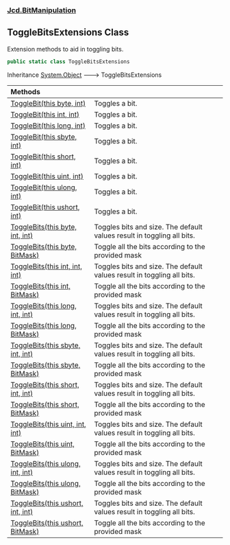 ### [Jcd.BitManipulation](Jcd.BitManipulation.md 'Jcd.BitManipulation')

## ToggleBitsExtensions Class

Extension methods to aid in toggling bits.

```csharp
public static class ToggleBitsExtensions
```

Inheritance [System.Object](https://docs.microsoft.com/en-us/dotnet/api/System.Object 'System.Object') &#129106; ToggleBitsExtensions

| Methods | |
| :--- | :--- |
| [ToggleBit(this byte, int)](Jcd.BitManipulation.ToggleBitsExtensions.ToggleBit(thisbyte,int).md 'Jcd.BitManipulation.ToggleBitsExtensions.ToggleBit(this byte, int)') | Toggles a bit. |
| [ToggleBit(this int, int)](Jcd.BitManipulation.ToggleBitsExtensions.ToggleBit(thisint,int).md 'Jcd.BitManipulation.ToggleBitsExtensions.ToggleBit(this int, int)') | Toggles a bit. |
| [ToggleBit(this long, int)](Jcd.BitManipulation.ToggleBitsExtensions.ToggleBit(thislong,int).md 'Jcd.BitManipulation.ToggleBitsExtensions.ToggleBit(this long, int)') | Toggles a bit. |
| [ToggleBit(this sbyte, int)](Jcd.BitManipulation.ToggleBitsExtensions.ToggleBit(thissbyte,int).md 'Jcd.BitManipulation.ToggleBitsExtensions.ToggleBit(this sbyte, int)') | Toggles a bit. |
| [ToggleBit(this short, int)](Jcd.BitManipulation.ToggleBitsExtensions.ToggleBit(thisshort,int).md 'Jcd.BitManipulation.ToggleBitsExtensions.ToggleBit(this short, int)') | Toggles a bit. |
| [ToggleBit(this uint, int)](Jcd.BitManipulation.ToggleBitsExtensions.ToggleBit(thisuint,int).md 'Jcd.BitManipulation.ToggleBitsExtensions.ToggleBit(this uint, int)') | Toggles a bit. |
| [ToggleBit(this ulong, int)](Jcd.BitManipulation.ToggleBitsExtensions.ToggleBit(thisulong,int).md 'Jcd.BitManipulation.ToggleBitsExtensions.ToggleBit(this ulong, int)') | Toggles a bit. |
| [ToggleBit(this ushort, int)](Jcd.BitManipulation.ToggleBitsExtensions.ToggleBit(thisushort,int).md 'Jcd.BitManipulation.ToggleBitsExtensions.ToggleBit(this ushort, int)') | Toggles a bit. |
| [ToggleBits(this byte, int, int)](Jcd.BitManipulation.ToggleBitsExtensions.ToggleBits(thisbyte,int,int).md 'Jcd.BitManipulation.ToggleBitsExtensions.ToggleBits(this byte, int, int)') | Toggles bits and size.  The default values result in toggling all bits. |
| [ToggleBits(this byte, BitMask)](Jcd.BitManipulation.ToggleBitsExtensions.ToggleBits(thisbyte,Jcd.BitManipulation.BitMask).md 'Jcd.BitManipulation.ToggleBitsExtensions.ToggleBits(this byte, Jcd.BitManipulation.BitMask)') | Toggle all the bits according to the provided mask |
| [ToggleBits(this int, int, int)](Jcd.BitManipulation.ToggleBitsExtensions.ToggleBits(thisint,int,int).md 'Jcd.BitManipulation.ToggleBitsExtensions.ToggleBits(this int, int, int)') | Toggles bits and size.  The default values result in toggling all bits. |
| [ToggleBits(this int, BitMask)](Jcd.BitManipulation.ToggleBitsExtensions.ToggleBits(thisint,Jcd.BitManipulation.BitMask).md 'Jcd.BitManipulation.ToggleBitsExtensions.ToggleBits(this int, Jcd.BitManipulation.BitMask)') | Toggle all the bits according to the provided mask |
| [ToggleBits(this long, int, int)](Jcd.BitManipulation.ToggleBitsExtensions.ToggleBits(thislong,int,int).md 'Jcd.BitManipulation.ToggleBitsExtensions.ToggleBits(this long, int, int)') | Toggles bits and size.  The default values result in toggling all bits. |
| [ToggleBits(this long, BitMask)](Jcd.BitManipulation.ToggleBitsExtensions.ToggleBits(thislong,Jcd.BitManipulation.BitMask).md 'Jcd.BitManipulation.ToggleBitsExtensions.ToggleBits(this long, Jcd.BitManipulation.BitMask)') | Toggle all the bits according to the provided mask |
| [ToggleBits(this sbyte, int, int)](Jcd.BitManipulation.ToggleBitsExtensions.ToggleBits(thissbyte,int,int).md 'Jcd.BitManipulation.ToggleBitsExtensions.ToggleBits(this sbyte, int, int)') | Toggles bits and size. The default values result in toggling all bits. |
| [ToggleBits(this sbyte, BitMask)](Jcd.BitManipulation.ToggleBitsExtensions.ToggleBits(thissbyte,Jcd.BitManipulation.BitMask).md 'Jcd.BitManipulation.ToggleBitsExtensions.ToggleBits(this sbyte, Jcd.BitManipulation.BitMask)') | Toggle all the bits according to the provided mask |
| [ToggleBits(this short, int, int)](Jcd.BitManipulation.ToggleBitsExtensions.ToggleBits(thisshort,int,int).md 'Jcd.BitManipulation.ToggleBitsExtensions.ToggleBits(this short, int, int)') | Toggles bits and size.  The default values result in toggling all bits. |
| [ToggleBits(this short, BitMask)](Jcd.BitManipulation.ToggleBitsExtensions.ToggleBits(thisshort,Jcd.BitManipulation.BitMask).md 'Jcd.BitManipulation.ToggleBitsExtensions.ToggleBits(this short, Jcd.BitManipulation.BitMask)') | Toggle all the bits according to the provided mask |
| [ToggleBits(this uint, int, int)](Jcd.BitManipulation.ToggleBitsExtensions.ToggleBits(thisuint,int,int).md 'Jcd.BitManipulation.ToggleBitsExtensions.ToggleBits(this uint, int, int)') | Toggles bits and size.  The default values result in toggling all bits. |
| [ToggleBits(this uint, BitMask)](Jcd.BitManipulation.ToggleBitsExtensions.ToggleBits(thisuint,Jcd.BitManipulation.BitMask).md 'Jcd.BitManipulation.ToggleBitsExtensions.ToggleBits(this uint, Jcd.BitManipulation.BitMask)') | Toggle all the bits according to the provided mask |
| [ToggleBits(this ulong, int, int)](Jcd.BitManipulation.ToggleBitsExtensions.ToggleBits(thisulong,int,int).md 'Jcd.BitManipulation.ToggleBitsExtensions.ToggleBits(this ulong, int, int)') | Toggles bits and size.  The default values result in toggling all bits. |
| [ToggleBits(this ulong, BitMask)](Jcd.BitManipulation.ToggleBitsExtensions.ToggleBits(thisulong,Jcd.BitManipulation.BitMask).md 'Jcd.BitManipulation.ToggleBitsExtensions.ToggleBits(this ulong, Jcd.BitManipulation.BitMask)') | Toggle all the bits according to the provided mask |
| [ToggleBits(this ushort, int, int)](Jcd.BitManipulation.ToggleBitsExtensions.ToggleBits(thisushort,int,int).md 'Jcd.BitManipulation.ToggleBitsExtensions.ToggleBits(this ushort, int, int)') | Toggles bits and size.  The default values result in toggling all bits. |
| [ToggleBits(this ushort, BitMask)](Jcd.BitManipulation.ToggleBitsExtensions.ToggleBits(thisushort,Jcd.BitManipulation.BitMask).md 'Jcd.BitManipulation.ToggleBitsExtensions.ToggleBits(this ushort, Jcd.BitManipulation.BitMask)') | Toggle all the bits according to the provided mask |
